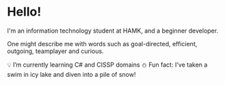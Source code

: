 # Hello!

I'm an information technology student at HAMK, 
and a beginner developer.

One might describe me with words such as 
goal-directed, efficient, outgoing, teamplayer and curious.

:bulb: I’m currently learning C# and CISSP domains
:snowman: Fun fact: I've taken a swim in icy lake and diven into a pile of snow!




<!--
**sarpendal/sarpendal** is a ✨ _special_ ✨ repository because its `README.md` (this file) appears on your GitHub profile.

Here are some ideas to get you started:

- 🔭 I’m currently working on ...
- 🌱 I’m currently learning ...
- 👯 I’m looking to collaborate on ...
- 🤔 I’m looking for help with ...
- 💬 Ask me about ...
- 📫 How to reach me: ...
- 😄 Pronouns: ...
- ⚡ Fun fact: ...
-->
